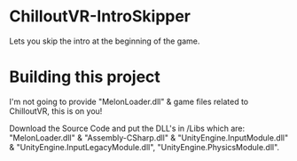 # ChilloutVR-IntroSkipper
Lets you skip the intro at the beginning of the game.

# Building this project

I'm not going to provide "MelonLoader.dll" & game files related to ChilloutVR, this is on you!

Download the Source Code and put the DLL's in /Libs which are: "MelonLoader.dll" & "Assembly-CSharp.dll" & "UnityEngine.InputModule.dll" & "UnityEngine.InputLegacyModule.dll", "UnityEngine.PhysicsModule.dll".
